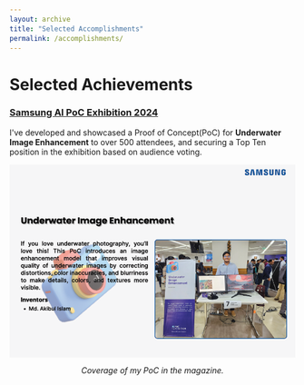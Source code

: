 ```yaml
---
layout: archive
title: "Selected Accomplishments"
permalink: /accomplishments/
---
```


# Selected Achievements

### [Samsung AI PoC Exhibition 2024](https://research.samsung.com/news/SRBD-Organized-its-First-Ever-AI-PoC-Exhibition)
I've developed and showcased a Proof of Concept(PoC) for **Underwater Image Enhancement** to over 500 attendees, and securing a Top Ten position in the exhibition based on audience voting. 

<div style="text-align:center;">
    <img src="/images/AIPoC_2024.png" align="center" width=650px/>
    <p style="font-style:italic;">Coverage of my PoC in the magazine.</p>
</div>
